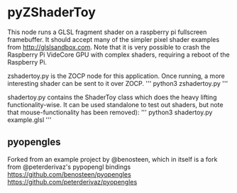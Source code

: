 pyZShaderToy
============

This node runs a GLSL fragment shader on a raspberry pi fullscreen framebuffer. It should accept many of the simpler pixel shader examples from http://glslsandbox.com. 
Note that it is very possible to crash the Raspberry Pi VideCore GPU with complex shaders, requiring a reboot of the Raspberry Pi.

zshadertoy.py is the ZOCP node for this application. Once running, a more interesting shader can be sent to it over ZOCP.
'''
python3 zshadertoy.py
'''


shadertoy.py contains the ShaderToy class which does the heavy lifting functionality-wise. It can be used standalone to test out shaders, but note that mouse-functionality has been removed):
'''
python3 shadertoy.py example.glsl
'''


pyopengles
----------
Forked from an example project by @benosteen, which in itself is a fork from @peterderivaz's pypopengl bindings
https://github.com/benosteen/pyopengles
https://github.com/peterderivaz/pyopengles
